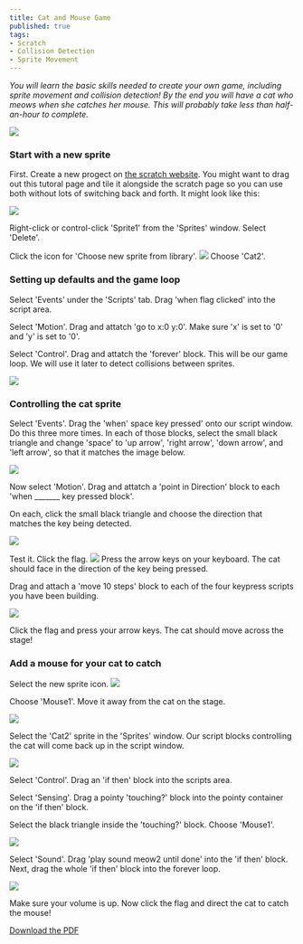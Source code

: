 ```yaml
---
title: Cat and Mouse Game
published: true
tags:
- Scratch
- Collision Detection
- Sprite Movement
---
```

*You will learn the basic skills needed to create your own game, including sprite movement and collision detection! By the end you will have a cat who meows when she catches her mouse. This will probably take less than half-an-hour to complete.*

<img class="pure-img" src="/img/cat_moves11.png">

### Start with a new sprite
First. Create a new progect on [the scratch website](http://scratch.mit.edu/projects/editor/). You might want to drag out this tutoral page and tile it alongside the scratch page so you can use both without lots of switching back and forth. It might look like this:

<img class="pure-img" src="/img/cat_moves12.png">

Right-click or control-click 'Sprite1' from the 'Sprites' window. Select 'Delete'.

Click the icon for 'Choose new sprite from library'. <img class="pure-img" src="/img/cat_moves2.png"> Choose 'Cat2'.

### Setting up defaults and the game loop
Select 'Events' under the 'Scripts' tab. Drag 'when flag clicked' into the script area.

Select 'Motion'. Drag and attatch 'go to x:0 y:0'. Make sure 'x' is set to '0' and 'y' is set to '0'.

Select 'Control'. Drag and attatch the 'forever' block. This will be our game loop. We will use it later to detect collisions between sprites.

<img class="pure-img" src="/img/cat_moves1.png">

### Controlling the cat sprite
Select 'Events'. Drag the 'when' space key pressed' onto our script window. Do this three more times. In each of those blocks, select the small black triangle and change 'space' to 'up arrow', 'right arrow', 'down arrow', and 'left arrow', so that it matches the image below.

<img class="pure-img" src="/img/cat_moves3.png">

Now select 'Motion'. Drag and attatch a 'point in Direction' block to each 'when _______ key pressed block'.

On each, click the small black triangle and choose the direction that matches the key being detected.

<img class="pure-img" src="/img/cat_moves4.png">

Test it. Click the flag. <img src="/img/cat_moves5.png"> Press the arrow keys on your keyboard. The cat should face in the direction of the key being pressed.

Drag and attach a 'move 10 steps' block to each of the four keypress scripts you have been building.

<img class="pure-img" src="/img/cat_moves6.png">

Click the flag and press your arrow keys. The cat should move across the stage!

### Add a mouse for your cat to catch
Select the new sprite icon. <img src="/img/cat_moves2.png">

Choose 'Mouse1'. Move it away from the cat on the stage.

<img class="pure-img" src="/img/cat_moves7.png">

Select the 'Cat2' sprite in the 'Sprites' window. Our script blocks controlling the cat will come back up in the script window.

<img class="pure-img" src="/img/cat_moves8.png">

Select 'Control'. Drag an 'if then' block into the scripts area.

Select 'Sensing'. Drag a pointy 'touching?' block into the pointy container on the 'if then' block. 

Select the black triangle inside the 'touching?' block. Choose 'Mouse1'.

<img class="pure-img" src="/img/cat_moves9.png">

Select 'Sound'. Drag 'play sound meow2 until done' into the 'if then' block. Next, drag the whole 'if then' block into the forever loop.

<img class="pure-img" src="/img/cat_moves10.png">

Make sure your volume is up. Now click the flag and direct the cat to catch the mouse!

<a href="/img/tutorial.pdf">Download the PDF</a>